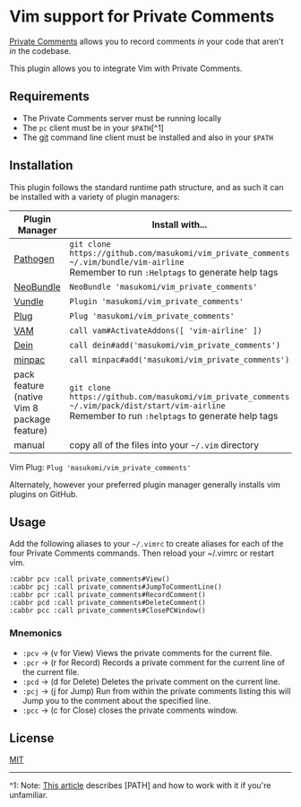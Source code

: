 # Vim support for Private Comments

[Private Comments](https://github.com/masukomi/private_comments/) allows you to record comments _in_ your code that aren't _in_ the codebase. 

This plugin allows you to integrate Vim with Private Comments.

## Requirements

* The Private Comments server must be running locally
* The `pc` client must be in your `$PATH`[^1]
* The [git](https://git-scm.com/) command line client must be installed and also in your `$PATH`

## Installation

This plugin follows the standard runtime path structure, and as such it can be installed with a variety of plugin managers:

| Plugin Manager | Install with... |
| ------------- | ------------- |
| [Pathogen][1] | `git clone https://github.com/masukomi/vim_private_comments ~/.vim/bundle/vim-airline`<br/>Remember to run `:Helptags` to generate help tags |
| [NeoBundle][2] | `NeoBundle 'masukomi/vim_private_comments'` |
| [Vundle][3] | `Plugin 'masukomi/vim_private_comments'` |
| [Plug][4] | `Plug 'masukomi/vim_private_comments'` |
| [VAM][5] | `call vam#ActivateAddons([ 'vim-airline' ])` |
| [Dein][6] | `call dein#add('masukomi/vim_private_comments')` |
| [minpac][7] | `call minpac#add('masukomi/vim_private_comments')` |
| pack feature (native Vim 8 package feature)| `git clone https://github.com/masukomi/vim_private_comments ~/.vim/pack/dist/start/vim-airline`<br/>Remember to run `:helptags` to generate help tags |
| manual | copy all of the files into your `~/.vim` directory |



Vim Plug: `Plug 'masukomi/vim_private_comments'`  

Alternately, however your preferred plugin manager generally installs vim plugins on GitHub.

## Usage
Add the following aliases to your `~/.vimrc` to create aliases for each of the four Private Comments commands. Then reload your ~/.vimrc or restart vim. 

```vim
:cabbr pcv :call private_comments#View()
:cabbr pcj :call private_comments#JumpToCommentLine()
:cabbr pcr :call private_comments#RecordComment()
:cabbr pcd :call private_comments#DeleteComment()
:cabbr pcc :call private_comments#ClosePCWindow()
```


### Mnemonics

* `:pcv` -> (v for View) Views the private comments for the current file.
* `:pcr` -> (r for Record) Records a private comment for the current line of the current file.
* `:pcd` -> (d for Delete) Deletes the private comment on the current line.
* `:pcj` -> (j for Jump) Run from within the private comments listing this will Jump you to the comment about the specified line.
* `:pcc` -> (c for Close) closes the private comments window.

## License
[MIT][8]

----

^1: Note: [This article](https://medium.com/@jalendport/what-exactly-is-your-shell-path-2f076f02deb4) describes [PATH] and how to work with it if you're unfamiliar.


[1]: https://github.com/tpope/vim-pathogen
[2]: https://github.com/Shougo/neobundle.vim
[3]: https://github.com/VundleVim/Vundle.vim
[4]: https://github.com/junegunn/vim-plug
[5]: https://github.com/MarcWeber/vim-addon-manager
[6]: https://github.com/Shougo/dein.vim
[7]: https://github.com/k-takata/minpac/
[8]: https://github.com/masukomi/vim_private_comments/blob/master/LICENSE.md

